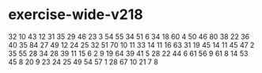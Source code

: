 # exercise-wide-v218
32
10
43
12
31
35
29
46
23
3
54
55
34
51
6
34
18
60
4
50
46
80
38
22
36
40
35
84
27
49
12
24
25
32
51
70
10
11
33
14
11
16
63
31
19
45
14
11
45
47
2
35
55
28
34
28
39
11
15
6
2
9
19
64
39
41
5
28
22
44
6
61
56
9
61
8
14
53
45
8
20
9
23
24
25
49
54
57
1
28
67
10
21
7
8

